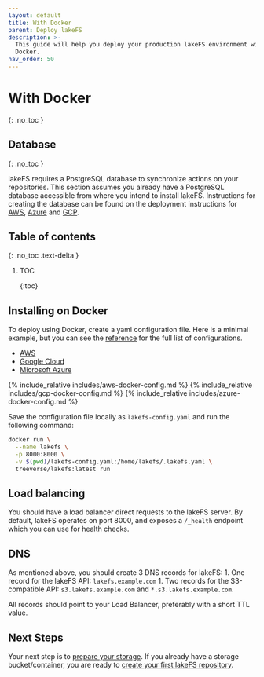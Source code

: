 ```yaml
---
layout: default
title: With Docker
parent: Deploy lakeFS
description: >-
  This guide will help you deploy your production lakeFS environment with
  Docker.
nav_order: 50
---
```


# With Docker

{: .no\_toc }

## Database

{: .no\_toc }

lakeFS requires a PostgreSQL database to synchronize actions on your repositories. This section assumes you already have a PostgreSQL database accessible from where you intend to install lakeFS. Instructions for creating the database can be found on the deployment instructions for [AWS](aws.md#creating-the-database-on-aws-rds), [Azure](azure.md#creating-the-database-on-azure-database) and [GCP](gcp.md#creating-the-database-on-gcp-sql).

## Table of contents

{: .no\_toc .text-delta }

1. TOC 

   {:toc}

## Installing on Docker

To deploy using Docker, create a yaml configuration file. Here is a minimal example, but you can see the [reference](https://github.com/treeverse/lakeFS/tree/d89133907f36230c11fd8c1b40fb45cb3baa8f70/docs/reference/configuration.md#example-aws-deployment) for the full list of configurations.

* [AWS](docker.md#docker-tabs-1)
* [Google Cloud](docker.md#docker-tabs-2)
* [Microsoft Azure](docker.md#docker-tabs-3)

 {% include\_relative includes/aws-docker-config.md %} {% include\_relative includes/gcp-docker-config.md %} {% include\_relative includes/azure-docker-config.md %}

Save the configuration file locally as `lakefs-config.yaml` and run the following command:

```bash
docker run \
  --name lakefs \
  -p 8000:8000 \
  -v $(pwd)/lakefs-config.yaml:/home/lakefs/.lakefs.yaml \
  treeverse/lakefs:latest run
```

## Load balancing

You should have a load balancer direct requests to the lakeFS server. By default, lakeFS operates on port 8000, and exposes a `/_health` endpoint which you can use for health checks.

## DNS

As mentioned above, you should create 3 DNS records for lakeFS: 1. One record for the lakeFS API: `lakefs.example.com` 1. Two records for the S3-compatible API: `s3.lakefs.example.com` and `*.s3.lakefs.example.com`.

All records should point to your Load Balancer, preferably with a short TTL value.

## Next Steps

Your next step is to [prepare your storage](../index-3/index/). If you already have a storage bucket/container, you are ready to [create your first lakeFS repository](../index-3/create-repo.md).


